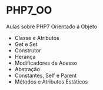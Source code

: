 # PHP7_OO
Aulas sobre PHP7 Orientado a Objeto
- Classe e Atributos
- Get e Set
- Construtor
- Herança
- Modificadores de Acesso
- Abstração
- Constantes, Self e Parent
- Métodos e Atributos Estáticos
